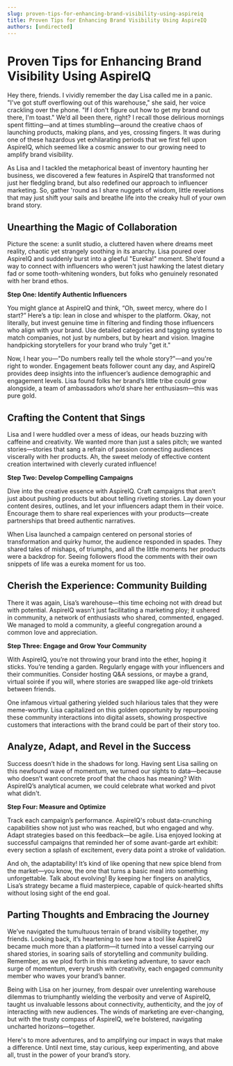 ```yaml
---
slug: proven-tips-for-enhancing-brand-visibility-using-aspireiq
title: Proven Tips for Enhancing Brand Visibility Using AspireIQ
authors: [undirected]
---
```



# Proven Tips for Enhancing Brand Visibility Using AspireIQ

Hey there, friends. I vividly remember the day Lisa called me in a panic. "I've got stuff overflowing out of this warehouse," she said, her voice crackling over the phone. "If I don't figure out how to get my brand out there, I'm toast." We’d all been there, right? I recall those delirious mornings spent flitting—and at times stumbling—around the creative chaos of launching products, making plans, and yes, crossing fingers. It was during one of these hazardous yet exhilarating periods that we first fell upon AspireIQ, which seemed like a cosmic answer to our growing need to amplify brand visibility.

As Lisa and I tackled the metaphorical beast of inventory haunting her business, we discovered a few features in AspireIQ that transformed not just her fledgling brand, but also redefined our approach to influencer marketing. So, gather 'round as I share nuggets of wisdom, little revelations that may just shift your sails and breathe life into the creaky hull of your own brand story. 

## Unearthing the Magic of Collaboration

Picture the scene: a sunlit studio, a cluttered haven where dreams meet reality, chaotic yet strangely soothing in its anarchy. Lisa poured over AspireIQ and suddenly burst into a gleeful "Eureka!" moment. She’d found a way to connect with influencers who weren't just hawking the latest dietary fad or some tooth-whitening wonders, but folks who genuinely resonated with her brand ethos.

**Step One: Identify Authentic Influencers**

You might glance at AspireIQ and think, “Oh, sweet mercy, where do I start?” Here’s a tip: lean in close and whisper to the platform. Okay, not literally, but invest genuine time in filtering and finding those influencers who align with your brand. Use detailed categories and tagging systems to match companies, not just by numbers, but by heart and vision. Imagine handpicking storytellers for your brand who truly "get it."

Now, I hear you—"Do numbers really tell the whole story?"—and you're right to wonder. Engagement beats follower count any day, and AspireIQ provides deep insights into the influencer’s audience demographic and engagement levels. Lisa found folks her brand’s little tribe could grow alongside, a team of ambassadors who’d share her enthusiasm—this was pure gold.

## Crafting the Content that Sings

Lisa and I were huddled over a mess of ideas, our heads buzzing with caffeine and creativity. We wanted more than just a sales pitch; we wanted stories—stories that sang a refrain of passion connecting audiences viscerally with her products. Ah, the sweet melody of effective content creation intertwined with cleverly curated influence!

**Step Two: Develop Compelling Campaigns**

Dive into the creative essence with AspireIQ. Craft campaigns that aren't just about pushing products but about telling riveting stories. Lay down your content desires, outlines, and let your influencers adapt them in their voice. Encourage them to share real experiences with your products—create partnerships that breed authentic narratives.

When Lisa launched a campaign centered on personal stories of transformation and quirky humor, the audience responded in spades. They shared tales of mishaps, of triumphs, and all the little moments her products were a backdrop for. Seeing followers flood the comments with their own snippets of life was a eureka moment for us too.

## Cherish the Experience: Community Building

There it was again, Lisa’s warehouse—this time echoing not with dread but with potential. AspireIQ wasn't just facilitating a marketing ploy; it ushered in community, a network of enthusiasts who shared, commented, engaged. We managed to mold a community, a gleeful congregation around a common love and appreciation. 

**Step Three: Engage and Grow Your Community**

With AspireIQ, you’re not throwing your brand into the ether, hoping it sticks. You’re tending a garden. Regularly engage with your influencers and their communities. Consider hosting Q&A sessions, or maybe a grand, virtual soirée if you will, where stories are swapped like age-old trinkets between friends.

One infamous virtual gathering yielded such hilarious tales that they were meme-worthy. Lisa capitalized on this golden opportunity by repurposing these community interactions into digital assets, showing prospective customers that interactions with the brand could be part of their story too. 

## Analyze, Adapt, and Revel in the Success

Success doesn’t hide in the shadows for long. Having sent Lisa sailing on this newfound wave of momentum, we turned our sights to data—because who doesn’t want concrete proof that the chaos has meaning? With AspireIQ’s analytical acumen, we could celebrate what worked and pivot what didn't.

**Step Four: Measure and Optimize**

Track each campaign’s performance. AspireIQ's robust data-crunching capabilities show not just who was reached, but who engaged and why. Adapt strategies based on this feedback—be agile. Lisa enjoyed looking at successful campaigns that reminded her of some avant-garde art exhibit: every section a splash of excitement, every data point a stroke of validation.

And oh, the adaptability! It’s kind of like opening that new spice blend from the market—you know, the one that turns a basic meal into something unforgettable. Talk about evolving! By keeping her fingers on analytics, Lisa’s strategy became a fluid masterpiece, capable of quick-hearted shifts without losing sight of the end goal.

## Parting Thoughts and Embracing the Journey

We’ve navigated the tumultuous terrain of brand visibility together, my friends. Looking back, it’s heartening to see how a tool like AspireIQ became much more than a platform—it turned into a vessel carrying our shared stories, in soaring sails of storytelling and community building. Remember, as we plod forth in this marketing adventure, to savor each surge of momentum, every brush with creativity, each engaged community member who waves your brand’s banner.

Being with Lisa on her journey, from despair over unrelenting warehouse dilemmas to triumphantly wielding the verbosity and verve of AspireIQ, taught us invaluable lessons about connectivity, authenticity, and the joy of interacting with new audiences. The winds of marketing are ever-changing, but with the trusty compass of AspireIQ, we’re bolstered, navigating uncharted horizons—together.

Here's to more adventures, and to amplifying our impact in ways that make a difference. Until next time, stay curious, keep experimenting, and above all, trust in the power of your brand’s story.